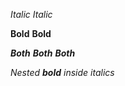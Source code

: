 *Italic*
_Italic_

**Bold**
__Bold__

**_Both_**
__*Both*__
***Both***

*Nested **bold** inside italics*
